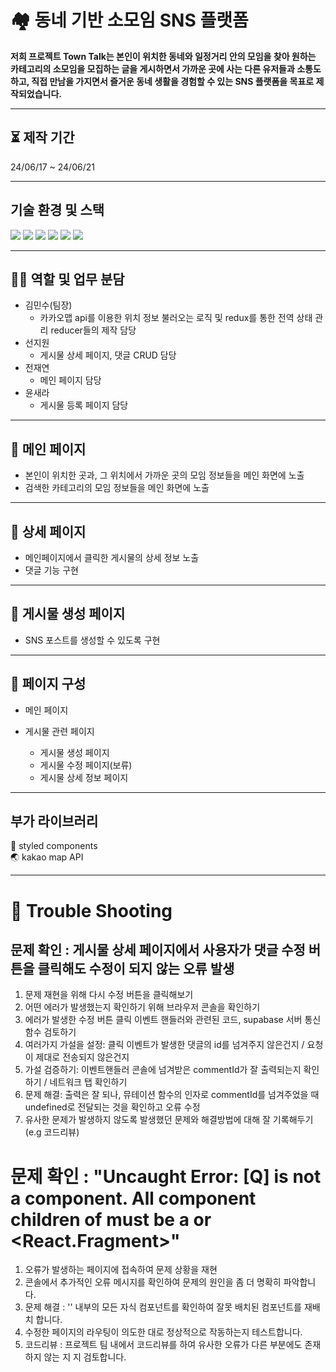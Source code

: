 # 🏘️ 동네 기반 소모임 SNS 플랫폼 <Town Talk>

**저희 프로젝트 Town Talk는 본인이 위치한 동네와 일정거리 안의 모임을 찾아 원하는 카테고리의 소모임을 모집하는 글을 게시하면서 가까운 곳에 사는 다른 유저들과 소통도 하고, 직접 만남을 가지면서 즐거운 동네 생활을 경험할 수 있는 SNS 플랫폼을 목표로 제작되었습니다.**

---

## ⏳ 제작 기간

24/06/17 ~ 24/06/21

---

## 기술 환경 및 스택

<img src="https://img.shields.io/badge/react-%2320232a.svg?style=for-the-badge&logo=react&logoColor=%2361DAFB"/> <img src="https://img.shields.io/badge/React_Router-CA4245?style=for-the-badge&logo=react-router&logoColor=white" /> <img src="https://img.shields.io/badge/-React%20Query-FF4154?style=for-the-badge&logo=react%20query&logoColor=white" /> <img src="https://img.shields.io/badge/redux-%23593d88.svg?style=for-the-badge&logo=redux&logoColor=white"/> <img src="https://img.shields.io/badge/Supabase-3ECF8E?style=for-the-badge&logo=supabase&logoColor=white" /> <img src="https://img.shields.io/badge/vercel-%23000000.svg?style=for-the-badge&logo=vercel&logoColor=white" />

---

## 🧑‍💻 역할 및 업무 분담

- 김민수(팀장)
  - 카카오맵 api를 이용한 위치 정보 불러오는 로직 및 redux를 통한 전역 상태 관리 reducer들의 제작 담당
- 선지원
  - 게시물 상세 페이지, 댓글 CRUD 담당
- 전재연
  - 메인 페이지 담당
- 윤새라
  - 게시물 등록 페이지 담당

---

## 📑 메인 페이지

- 본인이 위치한 곳과, 그 위치에서 가까운 곳의 모임 정보들을 메인 화면에 노출
- 검색한 카테고리의 모임 정보들을 메인 화면에 노출

---

## 📑 상세 페이지

- 메인페이지에서 클릭한 게시물의 상세 정보 노출
- 댓글 기능 구현

---

## 📑 게시물 생성 페이지

- SNS 포스트를 생성할 수 있도록 구현

---

## 📑 페이지 구성

- 메인 페이지

- 게시물 관련 페이지
  - 게시물 생성 페이지
  - 게시물 수정 페이지(보류)
  - 게시물 상세 정보 페이지

---

## 부가 라이브러리

💅 styled components <br/>
🌏 kakao map API

---

# 🥊 Trouble Shooting

## 문제 확인 : 게시물 상세 페이지에서 사용자가 댓글 수정 버튼을 클릭해도 수정이 되지 않는 오류 발생

1. 문제 재현을 위해 다시 수정 버튼을 클릭해보기
2. 어떤 에러가 발생했는지 확인하기 위해 브라우저 콘솔을 확인하기
3. 에러가 발생한 수정 버튼 클릭 이벤트 핸들러와 관련된 코드, supabase 서버 통신 함수 검토하기
4. 여러가지 가설을 설정: 클릭 이벤트가 발생한 댓글의 id를 넘겨주지 않은건지 / 요청이 제대로 전송되지 않은건지
5. 가설 검증하기: 이벤트핸들러 콘솔에 넘겨받은 commentId가 잘 출력되는지 확인하기 / 네트워크 탭 확인하기
6. 문제 해결: 출력은 잘 되나, 뮤테이션 함수의 인자로 commentId를 넘겨주었을 때 undefined로 전달되는 것을 확인하고 오류 수정
7. 유사한 문제가 발생하지 않도록 발생했던 문제와 해결방법에 대해 잘 기록해두기(e.g 코드리뷰)

# 문제 확인 : "Uncaught Error: [Q] is not a <Route> component. All component children of <Routes> must be a <Route> or <React.Fragment>"

1. 오류가 발생하는 페이지에 접속하여 문제 상황을 재현
2. 콘솔에서 추가적인 오류 메시지를 확인하여 문제의 원인을 좀 더 명확히 파악합니다.
3. 문제 해결 : '<Routes>' 내부의 모든 자식 컴포넌트를 확인하여 잘못 배치된 컴포넌트를 재배치 합니다.
4. 수정한 페이지의 라우팅이 의도한 대로 정상적으로 작동하는지 테스트합니다.
5. 코드리뷰 : 프로젝트 팀 내에서 코드리뷰를 하여 유사한 오류가 다른 부분에도 존재하지 않는 지 지 검토합니다.
